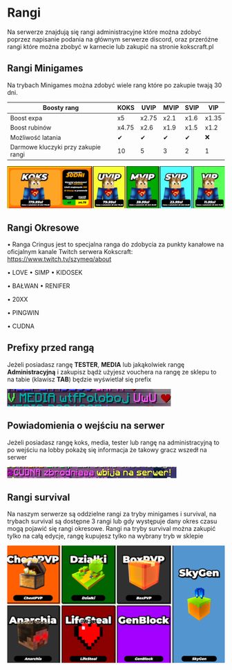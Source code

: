 # Rangi
Na serwerze znajdują się rangi administracyjne które można zdobyć poprzez napisanie podania na głównym serwerze discord,
oraz przeróżne rangi które można zbobyć w karnecie lub zakupić na stronie kokscraft.pl

## Rangi Minigames
Na trybach Minigames można zdobyć wiele rang które po zakupie twają 30 dni.

|Boosty rang| **KOKS**   | **UVIP**   | **MVIP**   | **SVIP**   | **VIP**   |
|----------------|------------|------------|------------|------------|-----------|
|Boost expa |x5|x2.75|x2.1|x1.6|x1.35|
|Boost rubinów|x4.75|x2.6|x1.9|x1.5|x1.2|
|Możliwość latania|✔|✔|✔|✔|❌|
|Darmowe kluczyki przy zakupie rangi|10|5|3|2|1|

![ranks](/assets/ranks/rangi.png)

## Rangi Okresowe

• Ranga Cringus jest to specjalna ranga do zdobycia za punkty kanałowe na oficjalnym kanale Twitch serwera Kokscraft:
https://www.twitch.tv/szymeq/about

• LOVE 
• SIMP 
• KIDOSEK 

• BAŁWAN 
• RENIFER 

• 20XX 

• PINGWIN

• CUDNA



## Prefixy przed rangą
Jeżeli posiadasz rangę **TESTER**, **MEDIA** lub jakąkolwiek rangę **Administracyjną** i zakupisz bądż użyjesz vouchera na rangę ze sklepu to na tabie (klawisz **TAB**) będzie wyświetlał się prefix
 
 ![ranks](/assets/ranks/prefixprzedranga.png)


## Powiadomienia o wejściu na serwer
Jeżeli posiadasz rangę koks, media, tester lub rangę na administracyjną to po wejściu na lobby pokażę się informacja że takowy gracz wszedł na serwer

 ![ranks](/assets/ranks/wejscienalobby.png)

## Rangi survival
Na naszym serwerze są oddzielne rangi za tryby minigames i survival, 
na trybach survival są dostępne 3 rangi lub gdy występuje dany okres 
czasu mogą pojawić się rangi okresowe. Rangi na tryby survival można zakupić 
tylko na całą edycje, rangę kupujesz tylko na wybrany tryb w sklepie

![ranks](/assets/ranks/rangisurvival.png)